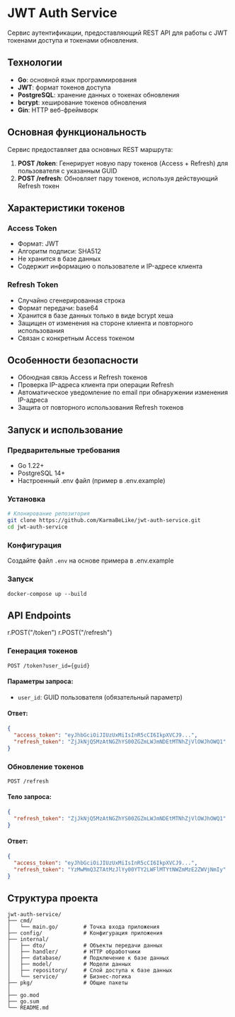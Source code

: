 # JWT Auth Service

Сервис аутентификации, предоставляющий REST API для работы с JWT токенами доступа и токенами обновления.

## Технологии

- **Go**: основной язык программирования
- **JWT**: формат токенов доступа
- **PostgreSQL**: хранение данных о токенах обновления
- **bcrypt**: хеширование токенов обновления
- **Gin**: HTTP веб-фреймворк

## Основная функциональность

Сервис предоставляет два основных REST маршрута:

1. **POST /token**: Генерирует новую пару токенов (Access + Refresh) для пользователя с указанным GUID
2. **POST /refresh**: Обновляет пару токенов, используя действующий Refresh токен

## Характеристики токенов

### Access Token

- Формат: JWT
- Алгоритм подписи: SHA512
- Не хранится в базе данных
- Содержит информацию о пользователе и IP-адресе клиента

### Refresh Token

- Случайно сгенерированная строка
- Формат передачи: base64
- Хранится в базе данных только в виде bcrypt хеша
- Защищен от изменения на стороне клиента и повторного использования
- Связан с конкретным Access токеном

## Особенности безопасности

- Обоюдная связь Access и Refresh токенов
- Проверка IP-адреса клиента при операции Refresh
- Автоматическое уведомление по email при обнаружении изменения IP-адреса
- Защита от повторного использования Refresh токенов

## Запуск и использование

### Предварительные требования

- Go 1.22+
- PostgreSQL 14+
- Настроенный .env файл (пример в .env.example)

### Установка

```bash
# Клонирование репозитория
git clone https://github.com/KarmaBeLike/jwt-auth-service.git
cd jwt-auth-service

```

### Конфигурация

Создайте файл `.env` на основе примера в .env.example

### Запуск

```
docker-compose up --build
```

## API Endpoints

r.POST("/token")
r.POST("/refresh")

### Генерация токенов

```
POST /token?user_id={guid}
```

#### Параметры запроса:
- `user_id`: GUID пользователя (обязательный параметр)

#### Ответ:
```json
{
  "access_token": "eyJhbGciOiJIUzUxMiIsInR5cCI6IkpXVCJ9...",
  "refresh_token": "ZjJkNjQ5MzAtNGZhYS00ZGZmLWJmNDEtMTNhZjVlOWJhOWQ1"
}
```

### Обновление токенов

```
POST /refresh
```

#### Тело запроса:
```json
{
  "refresh_token": "ZjJkNjQ5MzAtNGZhYS00ZGZmLWJmNDEtMTNhZjVlOWJhOWQ1"
}
```

#### Ответ:
```json
{
  "access_token": "eyJhbGciOiJIUzUxMiIsInR5cCI6IkpXVCJ9...",
  "refresh_token": "YzMwMmQ3ZTAtMzJlYy00YTY2LWFlMTYtNWZmMzE2ZWVjNmIy"
}
```

## Структура проекта

```
jwt-auth-service/
├── cmd/
│   └── main.go/        # Точка входа приложения
├── config/             # Конфигурация приложения
├── internal/
│   ├── dto/            # Объекты передачи данных
│   ├── handler/        # HTTP обработчики
│   ├── database/       # Подключение к базе данных
│   ├── model/          # Модели данных
│   ├── repository/     # Слой доступа к базе данных
│   └── service/        # Бизнес-логика
├── pkg/                # Общие пакеты
│             
├── go.mod
├── go.sum
└── README.md
```
